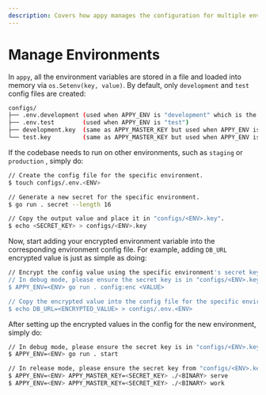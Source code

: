 ```yaml
---
description: Covers how appy manages the configuration for multiple environments securely.
---
```


# Manage Environments

In `appy`, all the environment variables are stored in a file and loaded into memory via `os.Setenv(key, value)`. By default, only `development` and `test` config files are created:

```bash
configs/
├── .env.development (used when APPY_ENV is "development" which is the default value)
├── .env.test        (used when APPY_ENV is "test")
├── development.key  (same as APPY_MASTER_KEY but used when APPY_ENV is "development")
└── test.key         (same as APPY_MASTER_KEY but used when APPY_ENV is "test")
```

If the codebase needs to run on other environments, such as `staging` or `production` , simply do:

```bash
// Create the config file for the specific environment.
$ touch configs/.env.<ENV>

// Generate a new secret for the specific environment.
$ go run . secret --length 16

// Copy the output value and place it in "configs/<ENV>.key".
$ echo <SECRET_KEY> > configs/<ENV>.key
```

Now, start adding your encrypted environment variable into the corresponding environment config file. For example, adding `DB_URL` encrypted value is just as simple as doing: 

```bash
// Encrypt the config value using the specific environment's secret key.
// In debug mode, please ensure the secret key is in "configs/<ENV>.key".
$ APPY_ENV=<ENV> go run . config:enc <VALUE>

// Copy the encrypted value into the config file for the specific environment.
$ echo DB_URL=<ENCRYPTED_VALUE> > configs/.env.<ENV>
```

After setting up the encrypted values in the config for the new environment, simply do:

```bash
// In debug mode, please ensure the secret key is in "configs/<ENV>.key".
$ APPY_ENV=<ENV> go run . start

// In release mode, please ensure the secret key from "configs/<ENV>.key" is passed in.
$ APPY_ENV=<ENV> APPY_MASTER_KEY=<SECRET_KEY> ./<BINARY> serve
$ APPY_ENV=<ENV> APPY_MASTER_KEY=<SECRET_KEY> ./<BINARY> work
```

